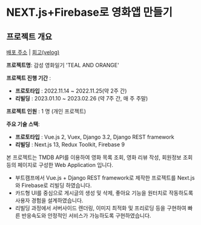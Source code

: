 # NEXT.js+Firebase로 영화앱 만들기
## 프로젝트 개요
[배포 주소](https://nextjsmovie.vercel.app/) | [회고(velog)](https://velog.io/@bluecoolgod80/%EC%98%81%ED%99%94%EC%95%B1-%ED%9A%8C%EA%B3%A0)

**프로젝트명**: 감성 영화일기 'TEAL AND ORANGE'


**프로젝트 진행 기간** : 
- **프로토타입** : 2022.11.14 ~ 2022.11.25(약 2주 간)
- **리빌딩** : 2023.01.10 ~ 2023.02.26 (약 7주 간, 매 주 주말)


**프로젝트 인원** : 1 명 (개인 프로젝트)


**주요 기술 스택**:
- **프로토타입** : Vue.js 2, Vuex, Django 3.2, Django REST framework
- **리빌딩** : Next.js 13, Redux Toolkit, Firebase 9


본 프로젝트는 TMDB API를 이용하여 영화 목록 조회, 영화 리뷰 작성, 회원정보 조회 등의 페이지로 구성한 Web Application 입니다. 
- 부트캠프에서 Vue.js + Django REST framework로 제작한 프로젝트를 Next.js와 Firebase로 리빌딩 하였습니다. 
- 카드형 UI를 중심으로 게시글의 생성 및 삭제, 좋아요 기능을 원터치로 작동하도록 사용자 경험을 설계하였습니다.
- 리빌딩 과정에서 서버사이드 렌더링, 이미지 최적화 및 프리로딩 등을 구현하여 빠른 반응속도와 안정적인 서비스가 가능하도록 구현하였습니다.
